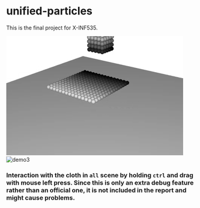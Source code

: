 # unified-particles
This is the final project for X-INF535.

![demo](./demo.gif)
![demo3](./demo3.gif)

### Interaction with the cloth in `all` scene by holding `ctrl` and drag with mouse left press. Since this is only an extra debug feature rather than an official one, it is not included in the report and might cause problems.